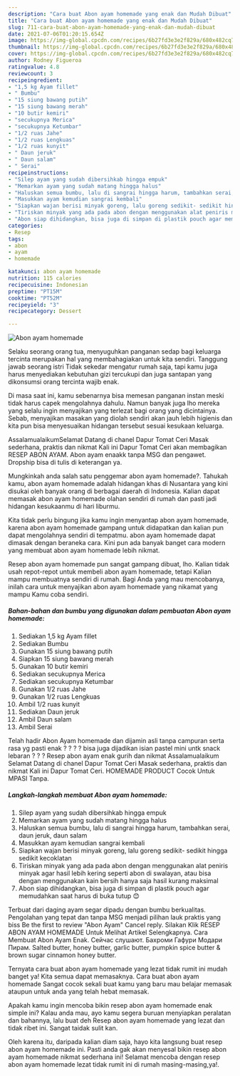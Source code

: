 ```yaml
---
description: "Cara buat Abon ayam homemade yang enak dan Mudah Dibuat"
title: "Cara buat Abon ayam homemade yang enak dan Mudah Dibuat"
slug: 711-cara-buat-abon-ayam-homemade-yang-enak-dan-mudah-dibuat
date: 2021-07-06T01:20:15.654Z
image: https://img-global.cpcdn.com/recipes/6b27fd3e3e2f829a/680x482cq70/abon-ayam-homemade-foto-resep-utama.jpg
thumbnail: https://img-global.cpcdn.com/recipes/6b27fd3e3e2f829a/680x482cq70/abon-ayam-homemade-foto-resep-utama.jpg
cover: https://img-global.cpcdn.com/recipes/6b27fd3e3e2f829a/680x482cq70/abon-ayam-homemade-foto-resep-utama.jpg
author: Rodney Figueroa
ratingvalue: 4.8
reviewcount: 3
recipeingredient:
- "1,5 kg Ayam fillet"
- " Bumbu"
- "15 siung bawang putih"
- "15 siung bawang merah"
- "10 butir kemiri"
- "secukupnya Merica"
- "secukupnya Ketumbar"
- "1/2 ruas Jahe"
- "1/2 ruas Lengkuas"
- "1/2 ruas kunyit"
- " Daun jeruk"
- " Daun salam"
- " Serai"
recipeinstructions:
- "Silep ayam yang sudah dibersihkab hingga empuk"
- "Memarkan ayam yang sudah matang hingga halus"
- "Haluskan semua bumbu, lalu di sangrai hingga harum, tambahkan serai, daun jeruk, daun salam"
- "Masukkan ayam kemudian sangrai kembali"
- "Siapkan wajan berisi minyak goreng, lalu goreng sedikit- sedikit hingga sedikit kecoklatan"
- "Tiriskan minyak yang ada pada abon dengan menggunakan alat peniris minyak agar hasil lebih kering seperti abon di swalayan, atau bisa dengan menggunakan kain bersih hanya saja hasil kurang maksimal"
- "Abon siap dihidangkan, bisa juga di simpan di plastik pouch agar memudahkan saat harus di buka tutup 😊"
categories:
- Resep
tags:
- abon
- ayam
- homemade

katakunci: abon ayam homemade 
nutrition: 115 calories
recipecuisine: Indonesian
preptime: "PT15M"
cooktime: "PT52M"
recipeyield: "3"
recipecategory: Dessert

---
```



![Abon ayam homemade](https://img-global.cpcdn.com/recipes/6b27fd3e3e2f829a/680x482cq70/abon-ayam-homemade-foto-resep-utama.jpg)

Selaku seorang orang tua, menyuguhkan panganan sedap bagi keluarga tercinta merupakan hal yang membahagiakan untuk kita sendiri. Tanggung jawab seorang istri Tidak sekedar mengatur rumah saja, tapi kamu juga harus menyediakan kebutuhan gizi tercukupi dan juga santapan yang dikonsumsi orang tercinta wajib enak.

Di masa  saat ini, kamu sebenarnya bisa memesan panganan instan meski tidak harus capek mengolahnya dahulu. Namun banyak juga lho mereka yang selalu ingin menyajikan yang terlezat bagi orang yang dicintainya. Sebab, menyajikan masakan yang diolah sendiri akan jauh lebih higienis dan kita pun bisa menyesuaikan hidangan tersebut sesuai kesukaan keluarga. 

AssalamualaikumSelamat Datang di chanel Dapur Tomat Ceri Masak sederhana, praktis dan nikmat Kali ini Dapur Tomat Ceri akan membagikan RESEP ABON AYAM. Abon ayam enaakk tanpa MSG dan pengawet. Dropship bisa di tulis di keterangan ya.

Mungkinkah anda salah satu penggemar abon ayam homemade?. Tahukah kamu, abon ayam homemade adalah hidangan khas di Nusantara yang kini disukai oleh banyak orang di berbagai daerah di Indonesia. Kalian dapat memasak abon ayam homemade olahan sendiri di rumah dan pasti jadi hidangan kesukaanmu di hari liburmu.

Kita tidak perlu bingung jika kamu ingin menyantap abon ayam homemade, karena abon ayam homemade gampang untuk didapatkan dan kalian pun dapat mengolahnya sendiri di tempatmu. abon ayam homemade dapat dimasak dengan beraneka cara. Kini pun ada banyak banget cara modern yang membuat abon ayam homemade lebih nikmat.

Resep abon ayam homemade pun sangat gampang dibuat, lho. Kalian tidak usah repot-repot untuk membeli abon ayam homemade, tetapi Kalian mampu membuatnya sendiri di rumah. Bagi Anda yang mau mencobanya, inilah cara untuk menyajikan abon ayam homemade yang nikamat yang mampu Kamu coba sendiri.

<!--inarticleads1-->

##### Bahan-bahan dan bumbu yang digunakan dalam pembuatan Abon ayam homemade:

1. Sediakan 1,5 kg Ayam fillet
1. Sediakan  Bumbu
1. Gunakan 15 siung bawang putih
1. Siapkan 15 siung bawang merah
1. Gunakan 10 butir kemiri
1. Sediakan secukupnya Merica
1. Sediakan secukupnya Ketumbar
1. Gunakan 1/2 ruas Jahe
1. Gunakan 1/2 ruas Lengkuas
1. Ambil 1/2 ruas kunyit
1. Sediakan  Daun jeruk
1. Ambil  Daun salam
1. Ambil  Serai


Telah hadir Abon Ayam homemade dan dijamin asli tanpa campuran serta rasa yg pasti enak ? ? ? ? bisa juga dijadikan isian pastel mini untk snack lebaran ? ? ? Resep abon ayam enak gurih dan nikmat Assalamualaikum Selamat Datang di chanel Dapur Tomat Ceri Masak sederhana, praktis dan nikmat Kali ini Dapur Tomat Ceri. HOMEMADE PRODUCT Cocok Untuk MPASI Tanpa. 

<!--inarticleads2-->

##### Langkah-langkah membuat Abon ayam homemade:

1. Silep ayam yang sudah dibersihkab hingga empuk
1. Memarkan ayam yang sudah matang hingga halus
1. Haluskan semua bumbu, lalu di sangrai hingga harum, tambahkan serai, daun jeruk, daun salam
1. Masukkan ayam kemudian sangrai kembali
1. Siapkan wajan berisi minyak goreng, lalu goreng sedikit- sedikit hingga sedikit kecoklatan
1. Tiriskan minyak yang ada pada abon dengan menggunakan alat peniris minyak agar hasil lebih kering seperti abon di swalayan, atau bisa dengan menggunakan kain bersih hanya saja hasil kurang maksimal
1. Abon siap dihidangkan, bisa juga di simpan di plastik pouch agar memudahkan saat harus di buka tutup 😊


Terbuat dari daging ayam segar dipadu dengan bumbu berkualitas. Pengolahan yang tepat dan tanpa MSG menjadi pilihan lauk praktis yang biss Be the first to review &#34;Abon Ayam&#34; Cancel reply. Silakan Klik RESEP ABON AYAM HOMEMADE Untuk Melihat Artikel Selengkapnya. Cara Membuat Abon Ayam Enak. Сейчас слушают. Бахроми Гафури Модари Пирам. Salted butter, honey butter, garlic butter, pumpkin spice butter &amp; brown sugar cinnamon honey butter. 

Ternyata cara buat abon ayam homemade yang lezat tidak rumit ini mudah banget ya! Kita semua dapat memasaknya. Cara buat abon ayam homemade Sangat cocok sekali buat kamu yang baru mau belajar memasak ataupun untuk anda yang telah hebat memasak.

Apakah kamu ingin mencoba bikin resep abon ayam homemade enak simple ini? Kalau anda mau, ayo kamu segera buruan menyiapkan peralatan dan bahannya, lalu buat deh Resep abon ayam homemade yang lezat dan tidak ribet ini. Sangat taidak sulit kan. 

Oleh karena itu, daripada kalian diam saja, hayo kita langsung buat resep abon ayam homemade ini. Pasti anda gak akan menyesal bikin resep abon ayam homemade nikmat sederhana ini! Selamat mencoba dengan resep abon ayam homemade lezat tidak rumit ini di rumah masing-masing,ya!.

